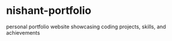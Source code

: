 # nishant-portfolio
personal portfolio website showcasing coding projects, skills, and achievements 
